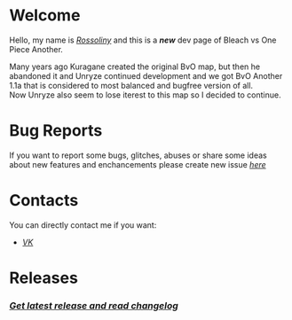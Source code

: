 # Welcome  
  
  Hello, my name is *[Rossoliny](https://github.com/rossoliny)* and this is a *__new__* dev page of Bleach vs One Piece Another.
  
  Many years ago Kuragane created the original BvO map, but then he abandoned it and Unryze continued development and we got BvO Another 1.1a that is considered to most balanced and bugfree version of all.  
  Now Unryze also seem to lose iterest to this map so I decided to continue.

# Bug Reports

If you want to report some bugs, glitches, abuses or share some ideas about new features and enchancements please create new issue *[here](https://github.com/rossoliny/bvo-another/issues)*

# Contacts
You can directly contact me if you want:
* *[VK](https://vk.com/rossoliny)*

# Releases
### *[Get latest release and read changelog](https://github.com/rossoliny/bvo-another/releases)*
